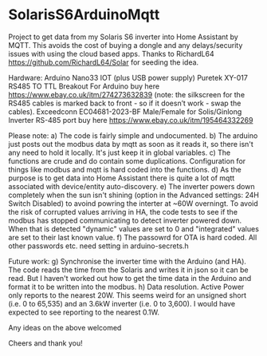 # SolarisS6ArduinoMqtt

Project to get data from my Solaris S6 inverter into Home Assistant by MQTT.
This avoids the cost of buying a dongle and any delays/security issues with using the cloud based apps.
Thanks to RichardL64 https://github.com/RichardL64/Solar for seeding the idea.

Hardware:
Arduino Nano33 IOT (plus USB power supply)
Puretek XY-017 RS485 TO TTL Breakout For Arduino buy here https://www.ebay.co.uk/itm/274273632839
(note: the silkscreen for the RS485 cables is marked back to front - so if it doesn’t work - swap the cables).
Exceedconn EC04681-2023-BF Male/Female for Solis/Ginlong Inverter RS-485 port buy here https://www.ebay.co.uk/itm/195464332269

Please note:
a) The code is fairly simple and undocumented.
b) The arduino just posts out the modbus data by mqtt as soon as it reads it, so there isn't any need to hold it locally. It's just keep it in global variables.
c) The functions are crude and do contain some duplications. Configuration for things like modbus and mqtt is hard coded into the functions.
d) As the purpose is to get data into Home Assistant there is quite a lot of mqtt associated with device/entity auto-discovery.
e) The inverter powers down completely when the sun isn't shining (option in the Advanced settings: 24H Switch Disabled) to avoind powring the interter at ~60W overningt.
To avoid the risk of corrupted values arriving in HA, the code tests to see if the modbus has stopped communicating to detect inverter powered down.
When that is detected "dynamic" values are set to 0 and "integrated" values are set to their last known value.
f) The passowrd for OTA is hard  coded. All other passwords etc. need setting in arduino-secrets.h 

Future work:
g) Synchronise the inverter time with the Arduino (and HA). The code reads the time from the Solaris and writes it in json so it can be read.
But I haven't worked out how to get the time data in the Arduino and format it to be written into the modbus.
h) Data resolution. Active Power only reports to the nearest 20W.
This seems weird for an unsigned short (i.e. 0 to 65,535) and an 3.6kW inverter (i.e. 0 to 3,600).  I would have expected to see reporting to the nearest 0.1W.

Any ideas on the above welcomed

Cheers and thank you!


